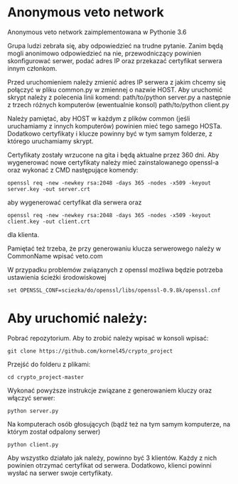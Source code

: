 # Anonymous veto network
Anonymous veto network zaimplementowana w Pythonie 3.6

Grupa ludzi zebrała się, aby odpowiedzieć na trudne pytanie. Zanim będą mogli anonimowo odpowiedzieć na nie, 
przewodniczący powinien skonfigurować serwer, podać adres IP oraz przekazać certyfikat serwera innym członkom.

Przed uruchomieniem należy zmienić adres IP serwera z jakim chcemy się połączyć w pliku common.py 
w zmiennej o nazwie HOST. Aby uruchomić skrypt należy z polecenia linii komend:
path/to/python server.py
a następnie z trzech różnych komputerów (ewentualnie konsol)
path/to/python client.py

Należy pamiętać, aby HOST w każdym z plików common (jeśli uruchamiamy z innych komputerów) powinien mieć tego
samego HOSTa. Dodatkowo certyfikaty i klucze powinny być w tym samym folderze, z którego uruchamiamy skrypt.

Certyfikaty zostały wrzucone na gita i będą aktualne przez 360 dni. Aby wygenerować nowe certyfikaty należy mieć 
zainstalowanego openssl-a oraz wykonać z CMD następujące komendy:

`openssl req -new -newkey rsa:2048 -days 365 -nodes -x509 -keyout server.key -out server.crt`

aby wygenerować certyfikat dla serwera
oraz 

`openssl req -new -newkey rsa:2048 -days 365 -nodes -x509 -keyout client.key -out client.crt`

dla klienta.

Pamiętać też trzeba, że przy generowaniu klucza serwerowego należy w CommonName wpisać veto.com

W przypadku problemów związanych z openssl możliwa będzie potrzeba ustawienia ścieżki środowiskowej 

`set OPENSSL_CONF=sciezka/do/openssl/libs/openssl-0.9.8k/openssl.cnf`


# Aby uruchomić należy:
Pobrać repozytorium. Aby to zrobić należy wpisać w konsoli wpisać:

`git clone https://github.com/kornel45/crypto_project`

Przejść do folderu z plikami:

`cd crypto_project-master`

Wykonać powyższe instrukcje związane z generowaniem kluczy oraz włączyć serwer:

`python server.py`

Na komputerach osób głosujących (bądź też na tym samym komputerze, na którym został odpalony serwer)

`python client.py`

Aby wszystko działało jak należy, powinno być 3 klientów. Każdy z nich powinien otrzymać certyfikat
od serwera. Dodatkowo, klienci powinni wysłać na serwer swoje certyfikaty.
